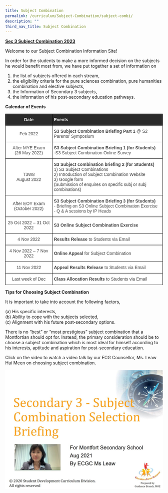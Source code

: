 ```yaml
---
title: Subject Combination
permalink: /curriculum/Subject-Combination/subject-combi/
description: ""
third_nav_title: Subject Combination
---
```

<strong><u>Sec 3 Subject Combination 2023</u></strong>

Welcome to our Subject Combination Information Site!

In order for the students to make a more informed decision on the subjects he would benefit most from, we have put together a set of information on 
<ol>
<li>the list of subjects offered in each stream,</li>
<li>the eligibility criteria for the pure sciences combination, pure humanities combination and elective subjects,</li>
<li>the Information of Secondary 3 subjects,</li>
<li>the information of his post-secondary education pathways.</li></ol>

**Calendar of Events**

<style type="text/css">
.tg  {border-collapse:collapse;border-spacing:0;margin:0px auto;}
.tg td{border-color:black;border-style:solid;border-width:1px;font-family:Arial, sans-serif;font-size:14px;
  overflow:hidden;padding:10px 5px;word-break:normal;}
.tg th{border-color:black;border-style:solid;border-width:1px;font-family:Arial, sans-serif;font-size:14px;
  font-weight:normal;overflow:hidden;padding:10px 5px;word-break:normal;}
.tg .tg-ncov{background-color:#FFF;color:#454545;text-align:center;vertical-align:middle}
.tg .tg-2705{background-color:#2A2A2A;color:#EEE;font-weight:bold;text-align:center;vertical-align:middle}
.tg .tg-mmvt{background-color:#2A2A2A;color:#EEE;font-weight:bold;text-align:left;vertical-align:middle}
.tg .tg-sdzj{background-color:#FFF;color:#454545;text-align:left;vertical-align:middle}
</style>
<table class="tg">
<tbody>
  <tr>
    <td class="tg-2705"><span style="color:#EEE;background-color:#2A2A2A">Date</span></td>
    <td class="tg-mmvt"><span style="color:#EEE;background-color:#2A2A2A">Events</span></td>
  </tr>
  <tr>
    <td class="tg-ncov">Feb 2022</td>
		<td class="tg-sdzj"><strong>S3 Subject Combination Briefing Part 1</strong> @ S2 Parents’ Symposium</td>
  </tr>
  <tr>
    <td class="tg-ncov">After MYE Exam<br>(26 May 2022)</td>
    <td class="tg-sdzj"><strong>S3 Subject Combination Briefing 1 (for Students)</strong><br><span style="background-color:initial">-S3 Subject Combination Online Survey</span></td>
  </tr>
  <tr>
    <td class="tg-ncov">T3W8<br>August 2022 </td>
    <td class="tg-sdzj"><strong>S3 Subject combination briefing 2 (for Students)</strong><br>1) S3 Subject Combinations <br>2) Introduction of Subject Combination Website<br>3) Google form <br>(Submission of enquires on specific subj or subj combinations)</td>
  </tr>
  <tr>
    <td class="tg-ncov"> After EOY Exam<br>(October 2022)</td>
    <td class="tg-sdzj"><strong>S3 Subject Combination Briefing 3 (for Students)</strong><br><span style="background-color:initial">- Briefing on S3 Online Subject Combination Exercise</span><br><span style="background-color:initial">- Q &amp; A sessions by IP Heads </span></td>
  </tr>
  <tr>
    <td class="tg-ncov"> 25 Oct 2022 – 31 Oct 2022</td>
    <td class="tg-sdzj"><strong>S3 Online Subject Combination Exercise</strong></td>
  </tr>
  <tr>
    <td class="tg-ncov">4 Nov 2022</td>
    <td class="tg-sdzj"><strong>Results Release</strong> to Students via Email </td>
  </tr>
  <tr>
    <td class="tg-ncov"> 4 Nov 2022 – 7 Nov 2022</td>
    <td class="tg-sdzj"><strong>Online Appeal</strong> for Subject Combination </td>
  </tr>
  <tr>
    <td class="tg-ncov"> 11 Nov 2022</td>
    <td class="tg-sdzj"><strong>Appeal Results Release</strong> to Students via Email </td>
  </tr>
  <tr>
    <td class="tg-ncov">Last week of Dec </td>
    <td class="tg-sdzj"><strong>Class Allocation Results</strong> to Students via Email </td>
  </tr>
</tbody>
</table>

**Tips for Choosing Subject Combination**

It is important to take into account the following factors,

(a) His specific interests,    
(b) Ability to cope with the subjects selected,   
(c) Alignment with his future post-secondary options. 

There is no “best” or “most prestigious” subject combination that a Montfortian should opt for. Instead, the primary consideration should be to choose a subject combination which is most ideal for himself according to his interests, aptitude and aspiration for post-secondary education. 

Click on the video to watch a video talk by our ECG Counsellor, Ms. Leaw Hui Meen on choosing subject combination.

<a href = "https://drive.google.com/file/d/1cEJ5wfg6bHafi0KIn_ERjyTgFm6JZnvi/view" target = "_self"> 
          <img src="/images/ECG%20video.jpeg"></a>
